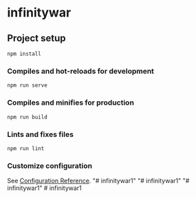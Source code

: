 # infinitywar

## Project setup
```
npm install
```

### Compiles and hot-reloads for development
```
npm run serve
```

### Compiles and minifies for production
```
npm run build
```

### Lints and fixes files
```
npm run lint
```

### Customize configuration
See [Configuration Reference](https://cli.vuejs.org/config/).
"# infinitywar1" 
"# infinitywar1" 
"# infinitywar1" 
#   i n f i n i t y w a r 1  
 